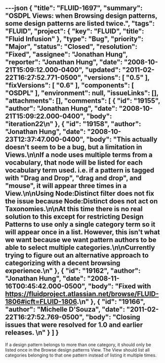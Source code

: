 ---json
{
  "title": "FLUID-1697",
  "summary": "OSDPL Views: when Browsing design patterns, some design patterns are listed twice.",
  "tags": "FLUID",
  "project": {
    "key": "FLUID",
    "title": "Fluid Infusion"
  },
  "type": "Bug",
  "priority": "Major",
  "status": "Closed",
  "resolution": "Fixed",
  "assignee": "Jonathan Hung",
  "reporter": "Jonathan Hung",
  "date": "2008-10-21T15:09:12.000-0400",
  "updated": "2011-02-22T16:27:52.771-0500",
  "versions": [
    "0.5"
  ],
  "fixVersions": [
    "0.6"
  ],
  "components": [
    "OSDPL"
  ],
  "environment": null,
  "issueLinks": [],
  "attachments": [],
  "comments": [
    {
      "id": "19155",
      "author": "Jonathan Hung",
      "date": "2008-10-21T15:09:22.000-0400",
      "body": "iteration22\n"
    },
    {
      "id": "19158",
      "author": "Jonathan Hung",
      "date": "2008-10-23T12:37:47.000-0400",
      "body": "This actually doesn't seem to be a bug, but a limitation in Views.\n\nIf a node uses multiple terms from a vocabulary, that node will be listed for each vocabulary term used. i.e. if a pattern is tagged with \"Drag and Drop\", \"drag and drop\", and \"mouse\", it will appear three times in a View.\n\nUsing Node:Distinct filter does not fix the issue because Node:Distinct does not act on Taxonomies.\n\nAt this time there is no real solution to this except for restricting Design Patterns to use only a single category term so it will appear once in a list. However, this isn't what we want because we want pattern authors to be able to select multiple categories.\n\nCurrently trying to figure out an alternative approach to categorizing with a decent browsing experience.\n"
    },
    {
      "id": "19162",
      "author": "Jonathan Hung",
      "date": "2008-11-16T00:45:42.000-0500",
      "body": "Fixed with <https://fluidproject.atlassian.net/browse/FLUID-1806#icft=FLUID-1806>.\n"
    },
    {
      "id": "19166",
      "author": "Michelle D'Souza",
      "date": "2011-02-22T16:27:52.769-0500",
      "body": "Closing issues that were resolved for 1.0 and earlier releases.&#x20;\n"
    }
  ]
}
---
If a design pattern belongs to more than one category, it should only be listed once in the Browse design patterns View. The View should list all categories belonging to that one pattern instead of listing it multiple times.

        
